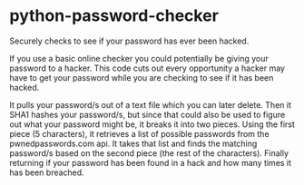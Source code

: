 # python-password-checker

Securely checks to see if your password has ever been hacked.

If you use a basic online checker you could potentially be giving your password to a hacker. This code cuts out every opportunity a hacker may have to get your password while you are checking to see if it has been hacked.

It pulls your password/s out of a text file which you can later delete. Then it SHA1 hashes your password/s, but since that could also be used to figure out what your password might be, it breaks it into two pieces. Using the first piece (5 characters), it retrieves a list of possible passwords from the pwnedpasswords.com api. It takes that list and finds the matching password/s based on the second piece (the rest of the characters). Finally returning if your password has been found in a hack and how many times it has been breached.

